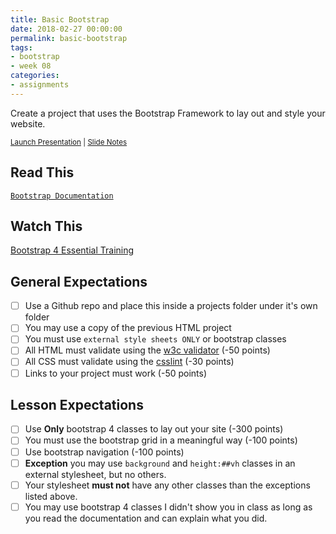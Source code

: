 ```yaml
---
title: Basic Bootstrap
date: 2018-02-27 00:00:00
permalink: basic-bootstrap
tags:
- bootstrap
- week 08
categories:
- assignments
---
```


Create a project that uses the Bootstrap Framework to lay out and style your website.

<small><i class="fab fa-slideshare"></i> [Launch Presentation](/fid/slides/slides.html?d=08_Basic-Bootstrap&) | <i class="fas fa-file-alt"></i> [Slide Notes](/fid/slides/08_Basic-Bootstrap.html)</small>

<!-- more -->

## Read This
[`Bootstrap Documentation`](http://getbootstrap.com)


## Watch This
[Bootstrap 4 Essential Training](https://www.lynda.com/Bootstrap-tutorials/Bootstrap-4-Essential-Training/372545-2.html)

## General Expectations
- [ ] Use a Github repo and place this inside a projects folder under it's own folder
- [ ] You may use a copy of the previous HTML project
- [ ] You must use `external style sheets ONLY` or bootstrap classes
- [ ] All HTML must validate using the [w3c validator](https://validator.w3.org) (-50 points)
- [ ] All CSS must validate using the [csslint](http://csslint.net/) (-30 points)
- [ ] Links to your project must work (-50 points)

## Lesson Expectations
- [ ] Use **Only** bootstrap 4 classes to lay out your site (-300 points)
- [ ] You must use the bootstrap grid in a meaningful way (-100 points)
- [ ] Use bootstrap navigation (-100 points)
- [ ] **Exception** you may use `background` and `height:##vh` classes in an external stylesheet, but no others.
- [ ] Your stylesheet **must not** have any other classes than the exceptions listed above.
- [ ] You may use bootstrap 4 classes I didn't show you in class as long as you read the documentation and can explain what you did.

